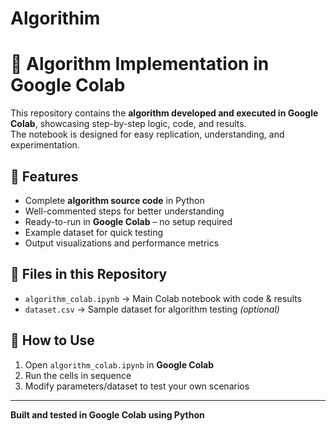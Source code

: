 # Algorithim
# 🧠 Algorithm Implementation in Google Colab

This repository contains the **algorithm developed and executed in Google Colab**, showcasing step-by-step logic, code, and results.  
The notebook is designed for easy replication, understanding, and experimentation.

## 🚀 Features
- Complete **algorithm source code** in Python  
- Well-commented steps for better understanding  
- Ready-to-run in **Google Colab** – no setup required  
- Example dataset for quick testing  
- Output visualizations and performance metrics  

## 📁 Files in this Repository
- `algorithm_colab.ipynb` → Main Colab notebook with code & results  
- `dataset.csv` → Sample dataset for algorithm testing *(optional)*  

## 🔧 How to Use
1. Open `algorithm_colab.ipynb` in **Google Colab**  
2. Run the cells in sequence  
3. Modify parameters/dataset to test your own scenarios  

---

**Built and tested in Google Colab using Python**
